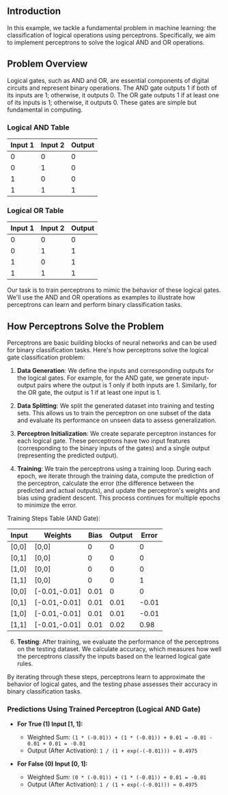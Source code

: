## Introduction

In this example, we tackle a fundamental problem in machine learning: the classification of logical operations using perceptrons. Specifically, we aim to implement perceptrons to solve the logical AND and OR operations.

## Problem Overview

Logical gates, such as AND and OR, are essential components of digital circuits and represent binary operations. The AND gate outputs 1 if both of its inputs are 1; otherwise, it outputs 0. The OR gate outputs 1 if at least one of its inputs is 1; otherwise, it outputs 0. These gates are simple but fundamental in computing.

### Logical AND Table

| Input 1 | Input 2 | Output |
| ------- | ------- | ------ |
|    0    |    0    |   0    |
|    0    |    1    |   0    |
|    1    |    0    |   0    |
|    1    |    1    |   1    |

### Logical OR Table

| Input 1 | Input 2 | Output |
| ------- | ------- | ------ |
|    0    |    0    |   0    |
|    0    |    1    |   1    |
|    1    |    0    |   1    |
|    1    |    1    |   1    |


Our task is to train perceptrons to mimic the behavior of these logical gates. We'll use the AND and OR operations as examples to illustrate how perceptrons can learn and perform binary classification tasks.

## How Perceptrons Solve the Problem

Perceptrons are basic building blocks of neural networks and can be used for binary classification tasks. Here's how perceptrons solve the logical gate classification problem:

1. **Data Generation**: We define the inputs and corresponding outputs for the logical gates. For example, for the AND gate, we generate input-output pairs where the output is 1 only if both inputs are 1. Similarly, for the OR gate, the output is 1 if at least one input is 1.

2. **Data Splitting**: We split the generated dataset into training and testing sets. This allows us to train the perceptron on one subset of the data and evaluate its performance on unseen data to assess generalization.

3. **Perceptron Initialization**: We create separate perceptron instances for each logical gate. These perceptrons have two input features (corresponding to the binary inputs of the gates) and a single output (representing the predicted output).

4. **Training**: We train the perceptrons using a training loop. During each epoch, we iterate through the training data, compute the prediction of the perceptron, calculate the error (the difference between the predicted and actual outputs), and update the perceptron's weights and bias using gradient descent. This process continues for multiple epochs to minimize the error.

Training Steps Table (AND Gate):

| Input | Weights | Bias | Output | Error |
|-------|---------|------|--------|-------|
| [0,0] | [0,0]   | 0    |   0    |   0   |
| [0,1] | [0,0]   | 0    |   0    |   0   |
| [1,0] | [0,0]   | 0    |   0    |   0   |
| [1,1] | [0,0]   | 0    |   0    |   1   |
| [0,0] | [-0.01,-0.01] | 0.01 |   0    |   0   |
| [0,1] | [-0.01,-0.01] | 0.01 |   0.01 |  -0.01 |
| [1,0] | [-0.01,-0.01] | 0.01 |   0.01 |  -0.01 |
| [1,1] | [-0.01,-0.01] | 0.01 |   0.02 |   0.98 |

6. **Testing**: After training, we evaluate the performance of the perceptrons on the testing dataset. We calculate accuracy, which measures how well the perceptrons classify the inputs based on the learned logical gate rules.


By iterating through these steps, perceptrons learn to approximate the behavior of logical gates, and the testing phase assesses their accuracy in binary classification tasks.


### Predictions Using Trained Perceptron (Logical AND Gate)

- **For True (1) Input [1, 1]:**

  - Weighted Sum: `(1 * (-0.01)) + (1 * (-0.01)) + 0.01 = -0.01 - 0.01 + 0.01 = -0.01`
  - Output (After Activation): `1 / (1 + exp(-(-0.01))) ≈ 0.4975`
  
- **For False (0) Input [0, 1]:**

  - Weighted Sum: `(0 * (-0.01)) + (1 * (-0.01)) + 0.01 = -0.01`
  - Output (After Activation): `1 / (1 + exp(-(-0.01))) ≈ 0.4975`
